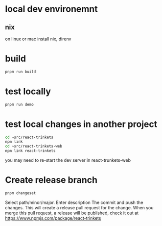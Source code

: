 # local dev environemnt
## nix
on linux or mac install nix, direnv

# build
```bash
pnpm run build
```

# test locally
```bash
pnpm run demo
```

# test local changes in another project
```bash
cd ~src/react-trinkets
npm link
cd ~src/react-trinkets-web
npm link react-trinkets
```
you may need to re-start the dev server in react-trunkets-web

# Create release branch
```bash
pnpm changeset
```
Select path/minor/major.
Enter description
The commit and push the changes.
This will create a release pull request for the change.
When you merge this pull request, a release will be published, check it out at https://www.npmjs.com/package/react-trinkets

